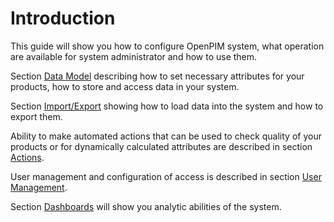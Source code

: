 # Introduction

This guide will show you how to configure OpenPIM system, what operation are available for system administrator and how to use them.

Section [Data Model](./01_DataModel.md) describing how to set necessary attributes for your products, how to store and access data in your system.

Section [Import/Export](./02_ImportExport.md) showing how to load data into the system and how to export them.

Ability to make automated actions that can be used to check quality of your products or for dynamically calculated attributes are described in section [Actions](./03_Actions.md).

User management and configuration of access is described in section [User Management](./04_UserManagement.md).

Section [Dashboards](./Dashboards.md) will show you analytic abilities of the system.
